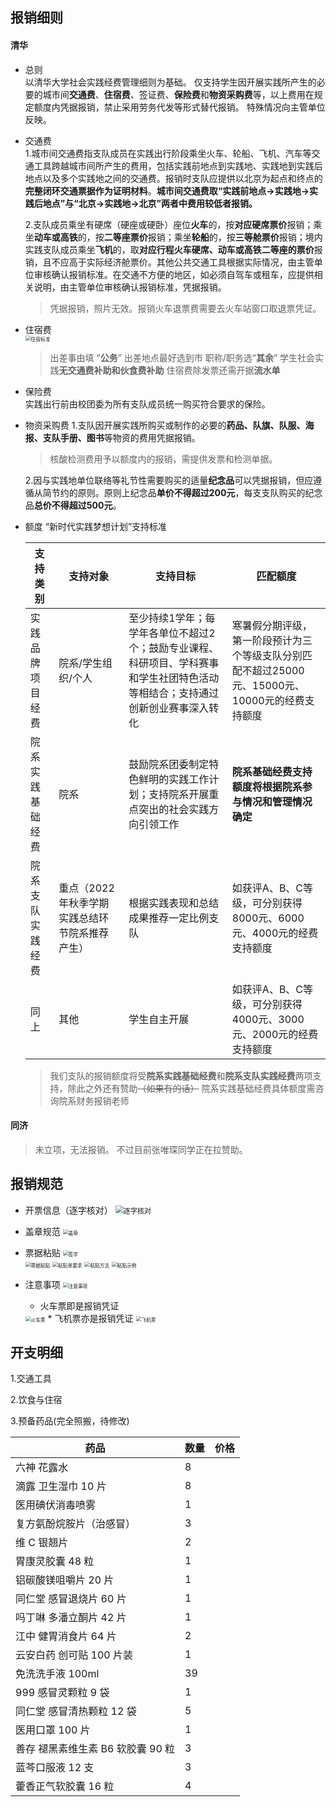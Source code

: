 ## 报销细则

#### 清华
* 总则    
	以清华大学社会实践经费管理细则为基础。
	仅支持学生因开展实践所产生的必要的城市间**交通费**、**住宿费**、签证费、**保险费**和**物资采购费**等，以上费用在规定额度内凭据报销，禁止采用劳务代发等形式替代报销。
	特殊情况向主管单位反映。

* 交通费  
	1.城市间交通费指支队成员在实践出行阶段乘坐火车、轮船、飞机、汽车等交通工具跨越城市间所产生的费用，包括实践前地点到实践地、实践地到实践后地点以及多个实践地之间的交通费。报销时支队应提供以北京为起点和终点的**完整闭环交通票据作为证明材料**。**城市间交通费取“实践前地点→实践地→实践后地点”与“北京→实践地→北京”两者中费用较低者报销。**  
	
	2.支队成员乘坐有硬席（硬座或硬卧）座位**火车**的，按**对应硬席票价**报销；乘坐**动车或高铁**的，按**二等座票价**报销；乘坐**轮船**的，按**三等舱票价**报销；境内实践支队成员乘坐**飞机**的，取**对应行程火车硬席、动车或高铁二等座的票价**报销，且不应高于实际经济舱票价。其他公共交通工具根据实际情况，由主管单位审核确认报销标准。在交通不方便的地区，如必须自驾车或租车，应提供相关说明，由主管单位审核确认报销标准，凭据报销。  
	
	> 凭据报销，照片无效。报销火车退票费需要去火车站窗口取退票凭证。
	
* 住宿费  
	<img src="./pictures/住宿标准.png" alt="住宿标准" style="zoom:55%;" /> 
	
	> 出差事由填 “**公务**”
	> 出差地点最好选到市
	> 职称/职务选“**其余**”
	> 学生社会实践**无交通费补助和伙食费补助**
	> 住宿费除发票还需开据**流水单**
	
* 保险费  
	实践出行前由校团委为所有支队成员统一购买符合要求的保险。  
	
* 物资采购费
	1.支队因开展实践所购买或制作的必要的**药品、队旗、队服、海报、支队手册、图书**等物资的费用凭据报销。
	
  > 核酸检测费用予以额度内的报销，需提供发票和检测单据。   
	
	2.因与实践地单位联络等礼节性需要购买的适量**纪念品**可以凭据报销，但应遵循从简节约的原则。原则上纪念品**单价不得超过200元**，每支支队购买的纪念品**总价不得超过500元**。  
	
* 额度
	“新时代实践梦想计划”支持标准
	
	|支持类别|支持对象|支持目标|匹配额度|
	|---|---|---|---|
	|实践品牌项目经费|院系/学生组织/个人|至少持续1学年；每学年各单位不超过2个；鼓励专业课程、科研项目、学科赛事和学生社团特色活动等相结合；支持通过创新创业赛事深入转化|寒暑假分期评级，第一阶段预计为三个等级支队分别匹配不超过25000元、15000元、10000元的经费支持额度|
	|院系实践基础经费|院系|鼓励院系团委制定特色鲜明的实践工作计划；支持院系开展重点突出的社会实践方向引领工作|**院系基础经费支持额度将根据院系参与情况和管理情况确定**|
	|院系支队实践经费|重点（2022年秋季学期实践总结环节院系推荐产生）|根据实践表现和总结成果推荐一定比例支队|如获评A、B、C等级，可分别获得8000元、6000元、4000元的经费支持额度|
	|同上|其他|学生自主开展|如获评A、B、C等级，可分别获得4000元、3000元、2000元的经费支持额度|

	> 我们支队的报销额度将受**院系实践基础经费**和**院系支队实践经费**两项支持，除此之外还有赞助~~（如果有的话）~~
	> 院系实践基础经费具体额度需咨询院系财务报销老师


#### 同济  

> 未立项，无法报销。
> 不过目前张唯琛同学正在拉赞助。


## 报销规范

* 开票信息（逐字核对）
	<img src="./pictures/开票信息.png" alt="逐字核对" style="zoom: 80%;" />  

* 盖章规范
	<img src="./pictures/盖章规范.png" alt="盖章" style="zoom:55%;" />  

* 票据粘贴
	<img src="./pictures/签字规范.png" alt="签字" style="zoom:55%;">  
	<img src="./pictures/票据粘贴.png" alt="票据粘贴" style="zoom:55%;" />
	<img src="./pictures/粘贴单要求.png" alt="粘贴单要求" style="zoom:55%;" />
	<img src="./pictures/粘贴方法.png" alt="粘贴方法" style="zoom:55%;" />
	<img src="./pictures/粘贴示例.png" alt="粘贴示例" style="zoom:55%;" />
* 注意事项
	<img src="./pictures/注意事项.png" alt="注意事项" style="zoom:55%;" />  
	* 火车票即是报销凭证
	<img src="./pictures/火车票.png" alt="火车票" style="zoom:55%;" />  
	* 飞机票亦是报销凭证
	<img src="./pictures/飞机票.png" alt="飞机票" style="zoom:55%;" />  
	
## 开支明细

1.交通工具

2.饮食与住宿

3.预备药品(完全照搬，待修改)

| 药品 | 数量 | 价格 |
| ---- | ---- | ---- |
|六神 花露水 |8||
滴露 卫生湿巾 10 片| 8||
医用碘伏消毒喷雾| 1||
复方氨酚烷胺片（治感冒） |3||
维 C 银翘片| 2||
胃康灵胶囊 48 粒| 1||
铝碳酸镁咀嚼片 20 片 |1||
同仁堂 感冒退烧片 60 片| 1||
吗丁啉 多潘立酮片 42 片| 1||
江中 健胃消食片 64 片 |2||
云安白药 创可贴 100 片装 |1||
免洗洗手液 100ml |39||
999 感冒灵颗粒 9 袋 |1||
同仁堂 感冒清热颗粒 12 袋 |5||
医用口罩 100 片 |1||
善存 褪黑素维生素 B6 软胶囊 90 粒 |3||
蓝芩口服液 12 支 |3||
藿香正气软胶囊 16 粒| 4||

